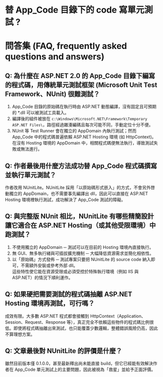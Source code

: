 # 替 App_Code 目錄下的 code 寫單元測試 ?

# 問答集 (FAQ, frequently asked questions and answers)

## Q: 為什麼在 ASP.NET 2.0 的 App_Code 目錄下編寫的程式碼，用傳統單元測試框架 (Microsoft Unit Test Framework、NUnit) 很難測試？
1. App_Code 目錄的原始碼在執行時由 ASP.NET 動態編譯，沒有固定且可預期的 *.dll 可以被測試工具載入。  
2. 編譯後的組件被放在 `c:\Windows\Microsoft.NET\Framework\Temporary ASP.NET Files\`，路徑經過雜湊編碼且每次可能不同，手動定位十分不便。  
3. NUnit 等 Test Runner 會在獨立的 AppDomain 內執行測試；然而 App_Code 中的程式碼普遍依賴 ASP.NET Hosting 環境 (如 HttpContext)。在沒有 Hosting 環境的 AppDomain 中，相關程式碼便無法執行，導致測試失敗或無法進行。

## Q: 作者最後用什麼方法成功替 App_Code 程式碼撰寫並執行單元測試？
作者改用 NUnitLite。NUnitLite 採用「以原始碼形式嵌入」的方式，不會另外啓動獨立的 AppDomain，也不需要事先編譯出 dll，因此可以直接在 ASP.NET Hosting 環境裡執行測試，成功解決了 App_Code 測試的障礙。

## Q: 與完整版 NUnit 相比，NUnitLite 有哪些精簡設計讓它適合在 ASP.NET Hosting（或其他受限環境）中跑測試？
1. 不使用獨立的 AppDomain ─ 測試可以在目前的 Hosting 環境內直接執行。  
2. 無 GUI、無多執行緒與可插拔擴充機制 ─ 大幅降低資源需求並簡化相依性。  
3. 以「原始碼」方式發佈 ─ 測試專案只要把 NUnitLite 的 source code 納入即可，不需額外安裝或參考外部 dll。  
這些特性使它能在資源受限或必須受控於特殊執行環境（例如 IIS 與 ASP.NET）的情況下順利運作。

## Q: 如果硬把需要測試的程式碼抽離 ASP.NET Hosting 環境再測試，可行嗎？
成效有限。大多數 ASP.NET 程式都會接觸到 HttpContext（Application、Session、Request、Response 等），真正完全不依賴這些物件的程式碼比例很低。即使將程式碼抽離出來測試，也只能覆蓋少數邏輯，整體錯誤風險仍高，因此不算理想方案。

## Q: 文章最後對 NUnitLite 的評價是什麼？
雖然目前版本僅 0.1.0.0，甚至最新釋出尚未能直接 build，但它已經能有效解決作者在 App_Code 單元測試上的主要問題，因此被視為「救星」並給予正面評價。